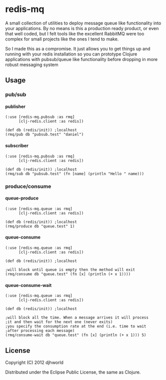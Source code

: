 # redis-mq

A small collection of utilities to deploy message queue like
functionality into your applications. By no means is this a production
ready product, or even that well coded, but I felt tools like the
excellent RabbitMQ were too complex for small projects like the ones I
tend to make.

So I made this as a compromise. It just allows you to get things up
and running with your redis installation so you can prototype Clojure
applications with pubsub/queue like functionality before dropping in
more robust messaging system

## Usage

### pub/sub
#### publisher

    (:use [redis-mq.pubsub :as rmq]
          [clj-redis.client :as redis])

    (def db (redis/init)) ;localhost
    (rmq/pub db "pubsub.test" "daniel")

#### subscriber

    (:use [redis-mq.pubsub :as rmq]
          [clj-redis.client :as redis])

    (def db (redis/init)) ;localhost
    (rmq/sub db "pubsub.test" (fn [name] (println "Hello " name)))

### produce/consume
#### queue-produce

    (:use [redis-mq.queue :as rmq]
          [clj-redis.client :as redis])

    (def db (redis/init)) ;localhost
    (rmq/produce db "queue.test" 1)

#### queue-consume

    (:use [redis-mq.queue :as rmq]
          [clj-redis.client :as redis])

    (def db (redis/init)) ;localhost

    ;will block until queue is empty then the method will exit
    (rmq/consume db "queue.test" (fn [x] (println (+ x 1))))

#### queue-consume-wait

    (:use [redis-mq.queue :as rmq]
          [clj-redis.client :as redis])

    (def db (redis/init)) ;localhost

    ;will block all the time. When a message arrives it will process
    ;it and then wait for the next one (never exits)
    ;you specify the consumption rate at the end (i.e. time to wait
    ;after processing each message)
    (rmq/consume-wait db "queue.test" (fn [x] (println (+ x 1))) 5)

## License

Copyright (C) 2012 djhworld

Distributed under the Eclipse Public License, the same as Clojure.
